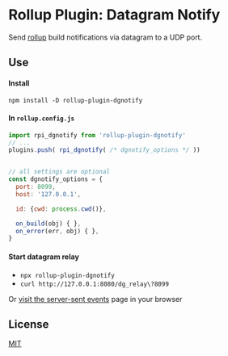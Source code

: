 # Rollup Plugin: Datagram Notify

Send [rollup][] build notifications via datagram to a UDP port.

  [rollup]: https://rollupjs.org/


## Use

#### Install

`npm install -D rollup-plugin-dgnotify`


#### In `rollup.config.js`

```javascript
import rpi_dgnotify from 'rollup-plugin-dgnotify'
// ...
plugins.push( rpi_dgnotify( /* dgnotify_options */ ))


// all settings are optional
const dgnotify_options = {
  port: 8099,
  host: '127.0.0.1',

  id: {cwd: process.cwd()},

  on_build(obj) { },
  on_error(err, obj) { },
}
```


#### Start datagram relay

- `npx rollup-plugin-dgnotify`
- `curl http://127.0.0.1:8080/dg_relay\?8099`

Or [visit the server-sent events][lh_demo] page in your browser

 [lh_demo]: http://127.0.0.1:8080/dg_relay?8099


## License

[MIT](LICENSE)

